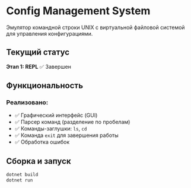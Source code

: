 # Config Management System

Эмулятор командной строки UNIX с виртуальной файловой системой для управления конфигурациями.

## Текущий статус
**Этап 1: REPL** ✅ Завершен

## Функциональность

### Реализовано:
- ✅ Графический интерфейс (GUI)
- ✅ Парсер команд (разделение по пробелам)
- ✅ Команды-заглушки: `ls`, `cd`
- ✅ Команда `exit` для завершения работы
- ✅ Обработка ошибок

## Сборка и запуск

```bash
dotnet build
dotnet run